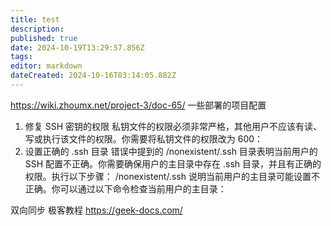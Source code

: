 ```yaml
---
title: test
description: 
published: true
date: 2024-10-19T13:29:57.856Z
tags: 
editor: markdown
dateCreated: 2024-10-16T03:14:05.882Z
---
```


https://wiki.zhoumx.net/project-3/doc-65/
一些部署的项目配置
1. 修复 SSH 密钥的权限
私钥文件的权限必须非常严格，其他用户不应该有读、写或执行该文件的权限。你需要将私钥文件的权限改为 600：
2. 设置正确的 .ssh 目录
错误中提到的 /nonexistent/.ssh 目录表明当前用户的 SSH 配置不正确。你需要确保用户的主目录中存在 .ssh 目录，并且有正确的权限。执行以下步骤：
/nonexistent/.ssh 说明当前用户的主目录可能设置不正确。你可以通过以下命令检查当前用户的主目录：

双向同步 
极客教程 https://geek-docs.com/